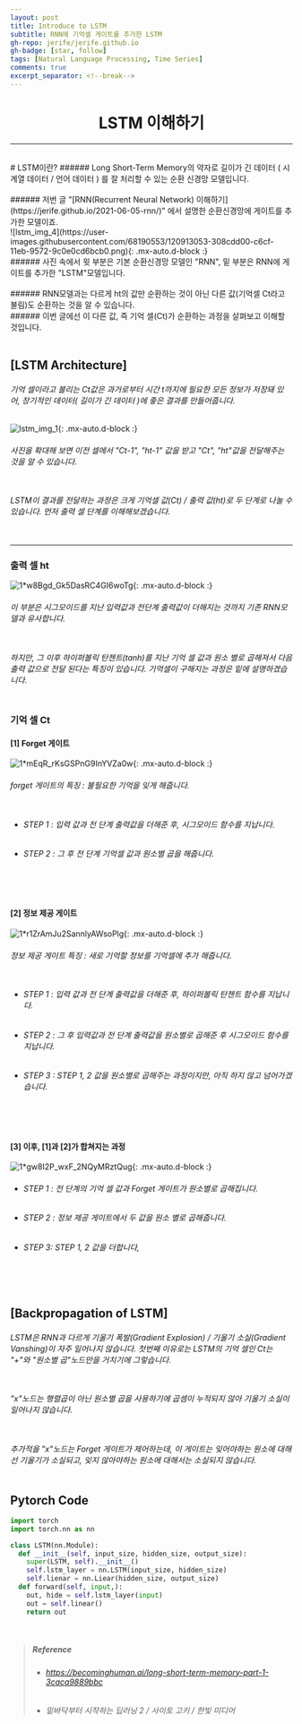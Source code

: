 ```yaml
---
layout: post
title: Introduce to LSTM
subtitle: RNN에 기억셀 게이트를 추가한 LSTM
gh-repo: jerife/jerife.github.io
gh-badge: [star, follow]
tags: [Natural Language Processing, Time Series]
comments: true
excerpt_separator: <!--break-->
---
```

<div align=center><h1>LSTM 이해하기</h1></div>
<!--break-->

----

 <br/>
# LSTM이란?
###### Long Short-Term Memory의 약자로 길이가 긴 데이터 ( 시계열 데이터 / 언어 데이터 ) 를 잘 처리할 수 있는 순환 신경망 모델입니다.<br/> <br/>
###### 저번 글 "[RNN(Recurrent Neural Network) 이해하기](https://jerife.github.io/2021-06-05-rnn/)" 에서 설명한 순환신경망에 게이트를 추가한 모델이죠. <br/>
![lstm_img_4](https://user-images.githubusercontent.com/68190553/120913053-308cdd00-c6cf-11eb-9572-9c0e0cd6bcb0.png){: .mx-auto.d-block :} <br/>
###### 사진 속에서 윗 부분은 기본 순환신경망 모델인 "RNN", 밑 부분은 RNN에 게이트를 추가한 "LSTM"모델입니다. <br/> <br/>
###### RNN모델과는 다르게 ht의 값만 순환하는 것이 아닌 다른 값(기억셀 Ct라고 불림)도 순환하는 것을 알 수 있습니다. <br/>
###### 이번 글에선 이 다른 값, 즉 기억 셀(Ct)가 순환하는 과정을 살펴보고 이해할 것입니다.<br/> <br/> 

## [LSTM Architecture]
###### 기억 셀이라고 불리는 Ct값은 과거로부터 시간 t까지에 필요한 모든 정보가 저장돼 있어, 장기적인 데이터( 길이가 긴 데이터 )에 좋은 결과를 만들어줍니다. <br/>
![lstm_img_1](https://user-images.githubusercontent.com/68190553/120913233-7b5b2480-c6d0-11eb-8eb4-3706594e6b0b.jpeg){: .mx-auto.d-block :} <br/>
###### 사진을 확대해 보면 이전 셀에서 "Ct-1", "ht-1" 값을 받고 "Ct", "ht"값을 전달해주는 것을 알 수 있습니다.<br/> <br/>
###### LSTM이 결과를 전달하는 과정은 크게 기억셀 값(Ct) / 출력 값(ht)로 두 단계로 나눌 수 있습니다. 먼저 출력 셀 단계를 이해해보겠습니다. <br/> <br/>

***
### 출력 셀 ht <br/>
![1*w8Bgd_Gk5DasRC4GI6woTg](https://user-images.githubusercontent.com/68190553/120913640-78adfe80-c6d3-11eb-843a-67c476f84579.png){: .mx-auto.d-block :} <br/>
###### 이 부분은 시그모이드를 지난 입력값과 전단계 출력값이 더해지는 것까지 기존 RNN모델과 유사합니다.  <br/> <br/>
###### 하지만, 그 이후  하이퍼볼릭 탄젠트(tanh)를 지난 기억 셀 값과 원소 별로 곱해져서 다음 출력 값으로 전달 된다는 특징이 있습니다. 기억셀이 구해지는 과정은 밑에 설명하겠습니다. <br/> <br/>

### 기억 셀 Ct
#### [1]  Forget 게이트 <br/>
![1*mEqR_rKsGSPnG9InYVZa0w](https://user-images.githubusercontent.com/68190553/120913405-04269000-c6d2-11eb-82cd-9973a6226b41.png){: .mx-auto.d-block :} <br/>
###### forget 게이트의 특징 : 불필요한 기억을 잊게 해줍니다. <br/> <br/>
* ######  STEP 1 :  입력 값과 전 단계 출력값을 더해준 후, 시그모이드 함수를 지납니다.
* ######  STEP 2 :  그 후 전 단계 기억셀 값과 원소별 곱을 해줍니다.
<br/> <br/>

#### [2] 정보 제공 게이트 <br/>
![1*r1ZrAmJu2SannlyAWsoPlg](https://user-images.githubusercontent.com/68190553/120913539-b65e5780-c6d2-11eb-82d1-39aa15ed5f21.png){: .mx-auto.d-block :} <br/>
###### 정보 제공 게이트 특징 : 새로 기억할 정보를 기억셀에 추가 해줍니다. <br/> <br/>
* ###### STEP 1 : 입력 값과 전 단계 출력값을 더해준 후, 하이퍼볼릭 탄젠트 함수를 지납니다.
* ###### STEP 2 : 그 후 입력값과 전 단계 출력값을  원소별로 곱해준 후 시그모이드 함수를 지납니다.
* ###### STEP 3 : STEP 1, 2 값을 원소별로 곱해주는 과정이지만, 아직 하지 않고 넘어가겠습니다.
<br/> <br/>

#### [3] 이후, [1]과 [2]가 합쳐지는 과정 <br/>
![1*gw8I2P_wxF_2NQyMRztQug](https://user-images.githubusercontent.com/68190553/120913803-d42cbc00-c6d4-11eb-868d-6305930169c6.png){: .mx-auto.d-block :} <br/>
* ###### STEP 1 : 전 단계의 기억 셀 값과 Forget 게이트가 원소별로 곱해집니다.
* ###### STEP 2 : 정보 제공 게이트에서 두 값을 원소 별로 곱해줍니다.
* ###### STEP 3: STEP 1, 2 값을 더합니다,
<br/> <br/>

## [Backpropagation of LSTM]
###### LSTM은 RNN과 다르게 기울기 폭발(Gradient Explosion) / 기울기 소실(Gradient Vanshing)이 자주 일어나지 않습니다. 첫번째 이유로는 LSTM의 기억 셀인 Ct는 "+"와 "원소별 곱"노드만을 거치기에 그렇습니다. <br/> <br/>
###### "x"노드는 행렬곱이 아닌 원소별 곱을 사용하기에 곱셈이 누적되지 않아 기울기 소실이 일어나지 않습니다. <br/> <br/>
###### 추가적을 "x"노드는 Forget 게이트가 제어하는데, 이 게이트는 잊어야하는 원소에 대해선 기울기가 소실되고, 잊지 않아야하는 원소에 대해서는 소실되지 않습니다. <br/> <br/>

## Pytorch Code
```python
import torch
import torch.nn as nn

class LSTM(nn.Module):
  def __init__(self, input_size, hidden_size, output_size):
    super(LSTM, self).__init__()
    self.lstm_layer = nn.LSTM(input_size, hidden_size)
    self.lienar = nn.Liear(hidden_size, output_size)
  def forward(self, input,):
    out, hide = self.lstm_layer(input)
    out = self.linear()
    return out
```
<br/>

> ##### Reference
> * ###### https://becominghuman.ai/long-short-term-memory-part-1-3caca9889bbc
> * ###### 밑바닥부터 시작하는 딥러닝 2 / 사이토 고키 / 한빛 미디어
